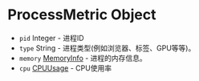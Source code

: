 # ProcessMetric Object

* `pid` Integer - 进程ID
* `type` String - 进程类型(例如浏览器、标签、GPU等等)。
* `memory` [MemoryInfo](memory-info.md) - 进程的内存信息。
* `cpu` [CPUUsage](cpu-usage.md) - CPU使用率